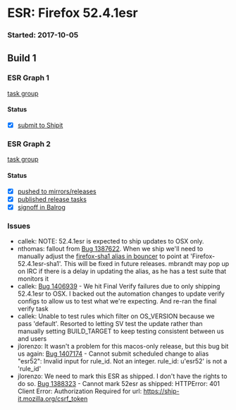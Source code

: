 # ESR: Firefox 52.4.1esr

### Started: 2017-10-05

## Build 1

### ESR Graph 1
[task group](https://tools.taskcluster.net/push-inspector/#/P4Vnq0GxS_qqUBw5kIz8nQ)

#### Status
- [x] [submit to Shipit](https://wiki.mozilla.org/Release:Release_Automation_on_Mercurial:Starting_a_Release#Submit_to_Ship_It)

### ESR Graph 2
[task group](https://tools.taskcluster.net/push-inspector/#/HMYAyYCqQWGSRok7d1ResA)

#### Status
- [x] [pushed to mirrors/releases](../how-tos/relpro.md#2-push-to-releases-dir-mirrors)
- [x] [published release tasks](../how-tos/relpro.md#4-publish-release)
- [x] [signoff in Balrog](../how-tos/relpro.md#3-signoffs)

### Issues
- callek: NOTE: 52.4.1esr is expected to ship updates to OSX only.
- nthomas: fallout from [Bug 1387622](https://bugzil.la/1387622). When we ship we'll need to manually adjust the [firefox-sha1 alias in bouncer](https://bounceradmin.mozilla.com/admin/mirror/productalias/12/) to point at 'Firefox-52.4.1esr-sha1'. This will be fixed in future releases. mbrandt may pop up on IRC if there is a delay in updating the alias, as he has a test suite that monitors it
- callek: [Bug 1406939](https://bugzil.la/1406939) - We hit Final Verify failures due to only shipping 52.4.1esr to OSX. I backed out the automation changes to update verify configs to allow us to test what we're expecting. And re-ran the final verify task
- callek: Unable to test rules which filter on OS_VERSION because we pass 'default'. Resorted to letting SV test the update rather than manually setting BUILD_TARGET to keep testing consistent between us and users
- jlorenzo: It wasn't a problem for this macos-only release, but this bug bit us again: [Bug 1407174](https://bugzil.la/1407174) - Cannot submit scheduled change to alias "esr52": Invalid input for rule_id. Not an integer. rule_id: u'esr52' is not a 'rule_id'
- jlorenzo: We need to mark this ESR as shipped. I don't have the rights to do so. [Bug 1388323](https://bugzil.la/1388323) - Cannot mark 52esr as shipped: HTTPError: 401 Client Error: Authorization Required for url: https://ship-it.mozilla.org/csrf_token
